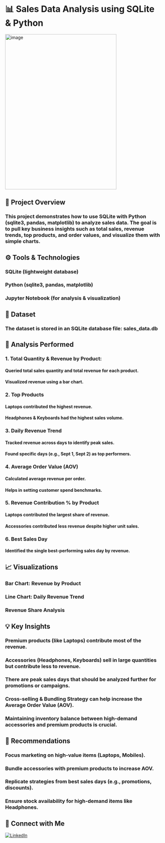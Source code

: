 # 📊 Sales Data Analysis using SQLite & Python
<img width="360" height="500" alt="image" src="https://github.com/user-attachments/assets/219a3c1a-94db-46ba-8b0e-6601427fd991" />

## 📌 Project Overview

### This project demonstrates how to use SQLite with Python (sqlite3, pandas, matplotlib) to analyze sales data. The goal is to pull key business insights such as total sales, revenue trends, top products, and order values, and visualize them with simple charts.

## ⚙️ Tools & Technologies

### SQLite (lightweight database)

### Python (sqlite3, pandas, matplotlib)

### Jupyter Notebook (for analysis & visualization)

## 📂 Dataset

### The dataset is stored in an SQLite database file: sales_data.db

## 🚀 Analysis Performed

### 1. Total Quantity & Revenue by Product:

#### Queried total sales quantity and total revenue for each product.

#### Visualized revenue using a bar chart.

### 2. Top Products

#### Laptops contributed the highest revenue.

#### Headphones & Keyboards had the highest sales volume.

### 3. Daily Revenue Trend

#### Tracked revenue across days to identify peak sales.

#### Found specific days (e.g., Sept 1, Sept 2) as top performers.

### 4. Average Order Value (AOV)

#### Calculated average revenue per order.

#### Helps in setting customer spend benchmarks.

### 5. Revenue Contribution % by Product

#### Laptops contributed the largest share of revenue.

#### Accessories contributed less revenue despite higher unit sales.

### 6. Best Sales Day

#### Identified the single best-performing sales day by revenue.

## 📈 Visualizations

### Bar Chart: Revenue by Product

### Line Chart: Daily Revenue Trend

### Revenue Share Analysis


## 💡 Key Insights

### Premium products (like Laptops) contribute most of the revenue.

### Accessories (Headphones, Keyboards) sell in large quantities but contribute less to revenue.

### There are peak sales days that should be analyzed further for promotions or campaigns.

### Cross-selling & Bundling Strategy can help increase the Average Order Value (AOV).

### Maintaining inventory balance between high-demand accessories and premium products is crucial.

## 📝 Recommendations

### Focus marketing on high-value items (Laptops, Mobiles).

### Bundle accessories with premium products to increase AOV.

### Replicate strategies from best sales days (e.g., promotions, discounts).

### Ensure stock availability for high-demand items like Headphones.

## 💼 Connect with Me

[![LinkedIn](https://img.shields.io/badge/LinkedIn-Profile-blue)](https://www.linkedin.com/in/saumyasuteshnu-behera-50a478209/)
